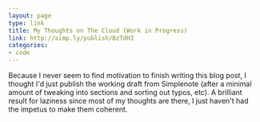 ```yaml
---
layout: page
type: link
title: My Thoughts on The Cloud (Work in Progress)
link: http://simp.ly/publish/BzTdH3
categories: 
- code
---
```

Because I never seem to find motivation to finish writing this blog post, I thought I'd just publish the working draft from Simplenote (after a minimal amount of tweaking into sections and sorting out typos, etc). A brilliant result for laziness since most of my thoughts are there, I just haven't had the impetus to make them coherent.
